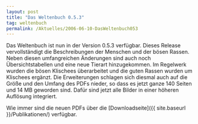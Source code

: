 ```yaml
---
layout: post
title: "Das Weltenbuch 0.5.3"
tag: weltenbuch
permalink: /Aktuelles/2006-06-10-DasWeltenbuch053
---
```


Das Weltenbuch ist nun in der Version 0.5.3 verfügbar. Dieses Release vervollständigt die Beschreibungen der Menschen und der bösen Rassen. Neben diesen umfangreichen Änderungen sind auch noch Übersichtstabellen und eine neue Tierart hinzugekommen. Im Regelwerk wurden die bösen Klischees überarbeitet und die guten Rassen wurden um Klischees ergänzt. Die Erweiterungen schlagen sich diesmal auch auf die Größe und den Umfang des PDFs nieder, so dass es jetzt ganze 140 Seiten und 14 MB geworden sind. Dafür sind jetzt alle Bilder in einer höheren Auflösung integriert.

Wie immer sind die neuen PDFs über die [Downloadseite]({{ site.baseurl }}/Publikationen/) verfügbar.

